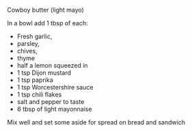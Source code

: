 

Cowboy butter (light mayo) 

In a bowl add 1 tbsp of each:
- Fresh garlic, 
- parsley,
- chives, 
- thyme
- half a lemon squeezed in 
- 1 tsp Dijon mustard 
- 1 tsp paprika 
- 1 tsp Worcestershire sauce 
- 1 tsp chili flakes
- salt and pepper to taste 
- 6 tbsp of light mayonnaise 

Mix well and set some aside for spread on bread and sandwich 

